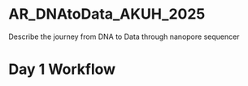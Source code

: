 # AR_DNAtoData_AKUH_2025
Describe the journey from DNA to Data through nanopore sequencer 
# Day 1 Workflow
